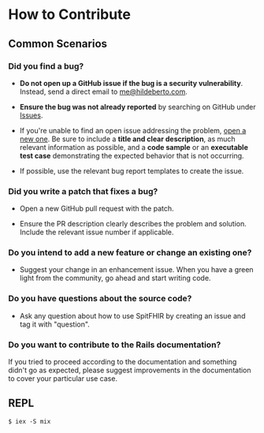 # How to Contribute

## Common Scenarios

### Did you find a bug?

* **Do not open up a GitHub issue if the bug is a security vulnerability**. Instead, send a direct email to me@hildeberto.com.

* **Ensure the bug was not already reported** by searching on GitHub under [Issues](https://github.com/htmfilho/pycific/issues).

* If you're unable to find an open issue addressing the problem, [open a new one](https://github.com/htmfilho/pycific/issues/new). Be sure to include a **title and clear description**, as much relevant information as possible, and a **code sample** or an **executable test case** demonstrating the expected behavior that is not occurring.

* If possible, use the relevant bug report templates to create the issue.

### Did you write a patch that fixes a bug?

* Open a new GitHub pull request with the patch.

* Ensure the PR description clearly describes the problem and solution. Include the relevant issue number if applicable.

### Do you intend to add a new feature or change an existing one?

* Suggest your change in an enhancement issue. When you have a green light from the community, go ahead and start writing code.

### Do you have questions about the source code?

* Ask any question about how to use SpitFHIR by creating an issue and tag it with "question".

### Do you want to contribute to the Rails documentation?

If you tried to proceed according to the documentation and something didn't go as expected, please suggest improvements in the documentation to cover your particular use case.

## REPL

    $ iex -S mix

